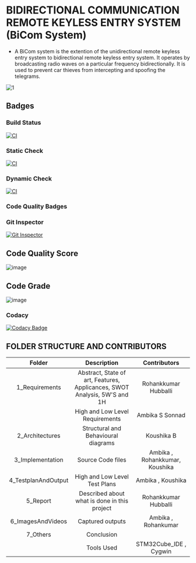 # BIDIRECTIONAL  COMMUNICATION REMOTE KEYLESS ENTRY SYSTEM (BiCom System)

* A BiCom system is the extention of the unidirectional remote keyless entry system to bidirectional remote keyless entry system. It operates by broadcasting radio waves on a particular frequency bidirectionally. It is used to prevent car thieves from intercepting and spoofing the telegrams. 

![1](https://user-images.githubusercontent.com/98836479/157920149-2934c292-0b41-453d-b6d5-e4919bf50278.PNG)

## Badges

### Build Status

[![CI](https://github.com/Koushika-B/Module3_22/actions/workflows/build.yml/badge.svg?branch=main)](https://github.com/Koushika-B/Module3_22/actions/workflows/build.yml)

### Static Check

[![CI](https://github.com/Koushika-B/Module3_22/actions/workflows/build.yml/badge.svg?branch=main)](https://github.com/Koushika-B/Module3_22/actions/workflows/build.yml)

### Dynamic Check

[![CI](https://github.com/Koushika-B/Module3_22/actions/workflows/build.yml/badge.svg?branch=main)](https://github.com/Koushika-B/Module3_22/actions/workflows/build.yml)

### Code Quality Badges

### Git Inspector

[![Git Inspector](https://github.com/Koushika-B/Module3_22/actions/workflows/gitinspector.yml/badge.svg?branch=main)](https://github.com/Koushika-B/Module3_22/actions/workflows/gitinspector.yml)

## Code Quality Score

![image](https://user-images.githubusercontent.com/98836479/156201195-7634d96a-29fc-4d5b-91f1-6ea8ef75ead0.png)

## Code Grade

![image](https://user-images.githubusercontent.com/98836479/156201279-e596b36c-aed0-46fe-a464-f5b482bf30fa.png)

### Codacy

[![Codacy Badge](https://app.codacy.com/project/badge/Grade/ed7c71d81bf742839588b23ae5bf5fcc)](https://www.codacy.com/gh/Koushika-B/Module3_22/dashboard?utm_source=github.com&amp;utm_medium=referral&amp;utm_content=Koushika-B/Module3_22&amp;utm_campaign=Badge_Grade)

## FOLDER STRUCTURE AND CONTRIBUTORS

| Folder | Description | Contributors |
   |:---:|:---:|:---:|
   | 1_Requirements | Abstract, State of art, Features, Applicances, SWOT Analysis, 5W'S and 1H| Rohankkumar Hubballi |
   |                | High and Low Level Requirements |Ambika S Sonnad |
   | 2_Architectures | Structural and Behavioural diagrams | Koushika B |
   | 3_Implementation | Source Code files | Ambika , Rohankkumar, Koushika |
   | 4_TestplanAndOutput | High and Low Level Test Plans | Ambika , Koushika |
   | 5_Report | Described about what is done in this project | Rohankkumar Hubballi |
   | 6_ImagesAndVideos | Captured outputs | Ambika , Rohankumar  |
   | 7_Others | Conclusion | |
   |                          | Tools Used | STM32Cube_IDE , Cygwin  |
